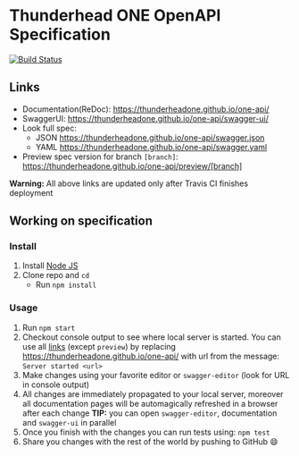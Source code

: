 # Thunderhead ONE OpenAPI Specification
[![Build Status](https://travis-ci.org/thunderheadone/one-api.svg?branch=master)](https://travis-ci.org/thunderheadone/one-api)

## Links

- Documentation(ReDoc): https://thunderheadone.github.io/one-api/
- SwaggerUI: https://thunderheadone.github.io/one-api/swagger-ui/
- Look full spec:
    + JSON https://thunderheadone.github.io/one-api/swagger.json
    + YAML https://thunderheadone.github.io/one-api/swagger.yaml
- Preview spec version for branch `[branch]`: https://thunderheadone.github.io/one-api/preview/[branch]

**Warning:** All above links are updated only after Travis CI finishes deployment

## Working on specification
### Install

1. Install [Node JS](https://nodejs.org/)
2. Clone repo and `cd`
    + Run `npm install`

### Usage

1. Run `npm start`
2. Checkout console output to see where local server is started. You can use all [links](#links) (except `preview`) by replacing https://thunderheadone.github.io/one-api/ with url from the message: `Server started <url>`
3. Make changes using your favorite editor or `swagger-editor` (look for URL in console output)
4. All changes are immediately propagated to your local server, moreover all documentation pages will be automagically refreshed in a browser after each change
**TIP:** you can open `swagger-editor`, documentation and `swagger-ui` in parallel
5. Once you finish with the changes you can run tests using: `npm test`
6. Share you changes with the rest of the world by pushing to GitHub :smile:
